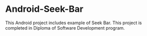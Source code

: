 # Android-Seek-Bar
This Android project includes example of Seek Bar. This project is completed in Diploma of Software Development program.
